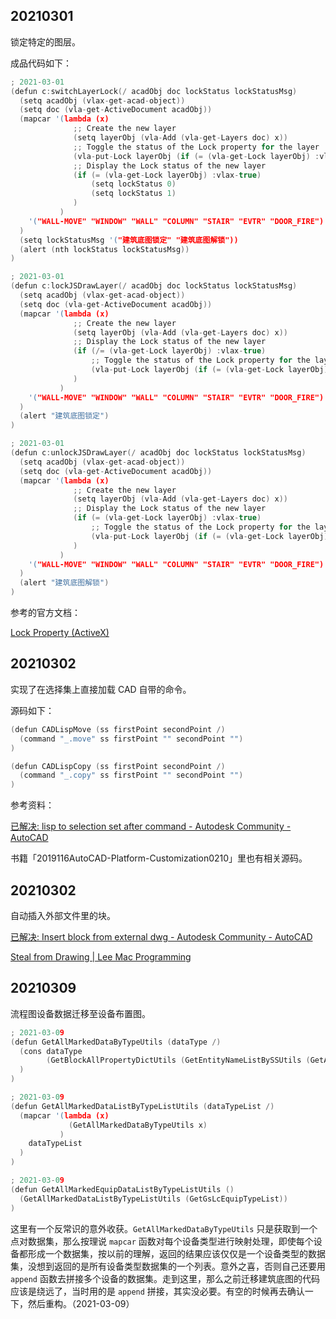 ## 20210301

锁定特定的图层。

成品代码如下：

```c
; 2021-03-01
(defun c:switchLayerLock(/ acadObj doc lockStatus lockStatusMsg)
  (setq acadObj (vlax-get-acad-object))
  (setq doc (vla-get-ActiveDocument acadObj))
  (mapcar '(lambda (x) 
              ;; Create the new layer
              (setq layerObj (vla-Add (vla-get-Layers doc) x))
              ;; Toggle the status of the Lock property for the layer
              (vla-put-Lock layerObj (if (= (vla-get-Lock layerObj) :vlax-true) :vlax-false :vlax-true)) 
              ;; Display the Lock status of the new layer
              (if (= (vla-get-Lock layerObj) :vlax-true)
                  (setq lockStatus 0)
                  (setq lockStatus 1)
              ) 
           ) 
    '("WALL-MOVE" "WINDOW" "WALL" "COLUMN" "STAIR" "EVTR" "DOOR_FIRE")
  ) 
  (setq lockStatusMsg '("建筑底图锁定" "建筑底图解锁"))
  (alert (nth lockStatus lockStatusMsg))
)

; 2021-03-01
(defun c:lockJSDrawLayer(/ acadObj doc lockStatus lockStatusMsg)
  (setq acadObj (vlax-get-acad-object))
  (setq doc (vla-get-ActiveDocument acadObj))
  (mapcar '(lambda (x) 
              ;; Create the new layer
              (setq layerObj (vla-Add (vla-get-Layers doc) x))
              ;; Display the Lock status of the new layer
              (if (/= (vla-get-Lock layerObj) :vlax-true)
                  ;; Toggle the status of the Lock property for the layer
                  (vla-put-Lock layerObj (if (= (vla-get-Lock layerObj) :vlax-true) :vlax-false :vlax-true)) 
              ) 
           ) 
    '("WALL-MOVE" "WINDOW" "WALL" "COLUMN" "STAIR" "EVTR" "DOOR_FIRE")
  ) 
  (alert "建筑底图锁定")
)

; 2021-03-01
(defun c:unlockJSDrawLayer(/ acadObj doc lockStatus lockStatusMsg)
  (setq acadObj (vlax-get-acad-object))
  (setq doc (vla-get-ActiveDocument acadObj))
  (mapcar '(lambda (x) 
              ;; Create the new layer
              (setq layerObj (vla-Add (vla-get-Layers doc) x))
              ;; Display the Lock status of the new layer
              (if (= (vla-get-Lock layerObj) :vlax-true)
                  ;; Toggle the status of the Lock property for the layer
                  (vla-put-Lock layerObj (if (= (vla-get-Lock layerObj) :vlax-true) :vlax-false :vlax-true)) 
              ) 
           ) 
    '("WALL-MOVE" "WINDOW" "WALL" "COLUMN" "STAIR" "EVTR" "DOOR_FIRE")
  ) 
  (alert "建筑底图解锁")
)
```

参考的官方文档：

[Lock Property (ActiveX)](http://help.autodesk.com/view/OARX/2018/CHS/?guid=GUID-49CA344E-0F8C-4AB2-8336-9E696F8BD5D7)

## 20210302

实现了在选择集上直接加载 CAD 自带的命令。

源码如下：

```c
(defun CADLispMove (ss firstPoint secondPoint /)
  (command "_.move" ss firstPoint "" secondPoint "")
)

(defun CADLispCopy (ss firstPoint secondPoint /)
  (command "_.copy" ss firstPoint "" secondPoint "")
)
```

参考资料：

[已解决: lisp to selection set after command - Autodesk Community - AutoCAD](https://forums.autodesk.com/t5/visual-lisp-autolisp-and-general/lisp-to-selection-set-after-command/m-p/8327357#M375363)

书籍「2019116AutoCAD-Platform-Customization0210」里也有相关源码。

## 20210302

自动插入外部文件里的块。

[已解决: Insert block from external dwg - Autodesk Community - AutoCAD](https://forums.autodesk.com/t5/visual-lisp-autolisp-and-general/insert-block-from-external-dwg/m-p/8884063#M386988)

[Steal from Drawing | Lee Mac Programming](http://www.lee-mac.com/steal.html)

## 20210309

流程图设备数据迁移至设备布置图。

```c
; 2021-03-09
(defun GetAllMarkedDataByTypeUtils (dataType /) 
  (cons dataType 
        (GetBlockAllPropertyDictUtils (GetEntityNameListBySSUtils (GetAllBlockSSByDataTypeUtils dataType)))
  )
)

; 2021-03-09
(defun GetAllMarkedDataListByTypeListUtils (dataTypeList /) 
  (mapcar '(lambda (x) 
             (GetAllMarkedDataByTypeUtils x)
           ) 
    dataTypeList
  )
)

; 2021-03-09
(defun GetAllMarkedEquipDataListByTypeListUtils () 
  (GetAllMarkedDataListByTypeListUtils (GetGsLcEquipTypeList))
)
```

这里有一个反常识的意外收获。`GetAllMarkedDataByTypeUtils` 只是获取到一个点对数据集，那么按理说 `mapcar` 函数对每个设备类型进行映射处理，即使每个设备都形成一个数据集，按以前的理解，返回的结果应该仅仅是一个设备类型的数据集，没想到返回的是所有设备类型数据集的一个列表。意外之喜，否则自己还要用 `append` 函数去拼接多个设备的数据集。走到这里，那么之前迁移建筑底图的代码应该是绕远了，当时用的是 `append` 拼接，其实没必要。有空的时候再去确认一下，然后重构。（2021-03-09）